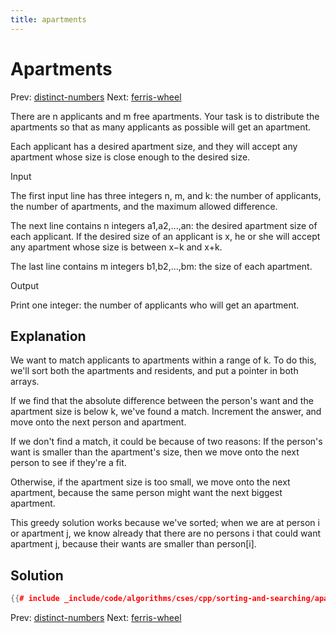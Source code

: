 ```yaml
---
title: apartments
---
```


# Apartments

Prev: [distinct-numbers](distinct-numbers.md)
Next: [ferris-wheel](ferris-wheel.md)

There are n applicants and m free apartments. Your task is to distribute
the apartments so that as many applicants as possible will get an
apartment.

Each applicant has a desired apartment size, and they will accept any
apartment whose size is close enough to the desired size.

Input

The first input line has three integers n, m, and k: the number of
applicants, the number of apartments, and the maximum allowed
difference.

The next line contains n integers a1,a2,...,an: the desired apartment
size of each applicant. If the desired size of an applicant is x, he or
she will accept any apartment whose size is between x−k and x+k.

The last line contains m integers b1,b2,...,bm: the size of each
apartment.

Output

Print one integer: the number of applicants who will get an apartment.

## Explanation

We want to match applicants to apartments within a range of k. To do
this, we'll sort both the apartments and residents, and put a pointer
in both arrays.

If we find that the absolute difference between the person's want and
the apartment size is below k, we've found a match. Increment the
answer, and move onto the next person and apartment.

If we don't find a match, it could be because of two reasons: If the
person's want is smaller than the apartment's size, then we move onto
the next person to see if they're a fit.

Otherwise, if the apartment size is too small, we move onto the next
apartment, because the same person might want the next biggest
apartment.

This greedy solution works because we've sorted; when we are at person
i or apartment j, we know already that there are no persons i that could
want apartment j, because their wants are smaller than person[i].

## Solution

```cpp
{{# include _include/code/algorithms/cses/cpp/sorting-and-searching/apartments.cc }}
```

Prev: [distinct-numbers](distinct-numbers.md)
Next: [ferris-wheel](ferris-wheel.md)
